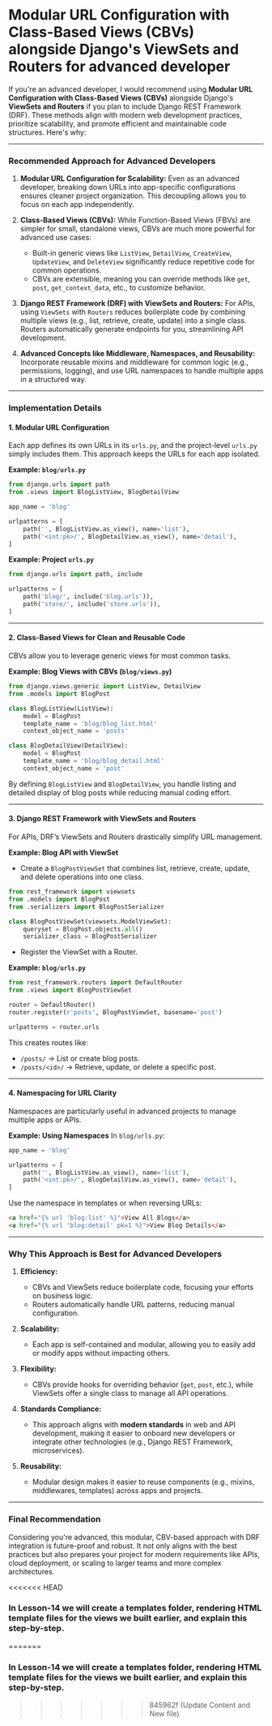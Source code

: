 # Modular URL Configuration with Class-Based Views (CBVs) alongside Django's ViewSets and Routers for advanced developer

If you're an advanced developer, I would recommend using **Modular URL Configuration with Class-Based Views (CBVs)** alongside Django's **ViewSets and Routers** if you plan to include Django REST Framework (DRF). These methods align with modern web development practices, prioritize scalability, and promote efficient and maintainable code structures. Here's why:

---

### **Recommended Approach for Advanced Developers**

1. **Modular URL Configuration for Scalability:**
   Even as an advanced developer, breaking down URLs into app-specific configurations ensures cleaner project organization. This decoupling allows you to focus on each app independently.

2. **Class-Based Views (CBVs):**
   While Function-Based Views (FBVs) are simpler for small, standalone views, CBVs are much more powerful for advanced use cases:
   - Built-in generic views like `ListView`, `DetailView`, `CreateView`, `UpdateView`, and `DeleteView` significantly reduce repetitive code for common operations.
   - CBVs are extensible, meaning you can override methods like `get`, `post`, `get_context_data`, etc., to customize behavior.

3. **Django REST Framework (DRF) with ViewSets and Routers:**
   For APIs, using `ViewSets` with `Routers` reduces boilerplate code by combining multiple views (e.g., list, retrieve, create, update) into a single class. Routers automatically generate endpoints for you, streamlining API development.

4. **Advanced Concepts like Middleware, Namespaces, and Reusability:**
   Incorporate reusable mixins and middleware for common logic (e.g., permissions, logging), and use URL namespaces to handle multiple apps in a structured way.

---

### **Implementation Details**

#### **1. Modular URL Configuration**
Each app defines its own URLs in its `urls.py`, and the project-level `urls.py` simply includes them. This approach keeps the URLs for each app isolated.

**Example: `blog/urls.py`**
```python
from django.urls import path
from .views import BlogListView, BlogDetailView

app_name = 'blog'

urlpatterns = [
    path('', BlogListView.as_view(), name='list'),
    path('<int:pk>/', BlogDetailView.as_view(), name='detail'),
]
```

**Example: Project `urls.py`**
```python
from django.urls import path, include

urlpatterns = [
    path('blog/', include('blog.urls')),
    path('store/', include('store.urls')),
]
```

---

#### **2. Class-Based Views for Clean and Reusable Code**
CBVs allow you to leverage generic views for most common tasks.

**Example: Blog Views with CBVs (`blog/views.py`)**
```python
from django.views.generic import ListView, DetailView
from .models import BlogPost

class BlogListView(ListView):
    model = BlogPost
    template_name = 'blog/blog_list.html'
    context_object_name = 'posts'

class BlogDetailView(DetailView):
    model = BlogPost
    template_name = 'blog/blog_detail.html'
    context_object_name = 'post'
```

By defining `BlogListView` and `BlogDetailView`, you handle listing and detailed display of blog posts while reducing manual coding effort.

---

#### **3. Django REST Framework with ViewSets and Routers**
For APIs, DRF’s ViewSets and Routers drastically simplify URL management.

**Example: Blog API with ViewSet**
- Create a `BlogPostViewSet` that combines list, retrieve, create, update, and delete operations into one class.

```python
from rest_framework import viewsets
from .models import BlogPost
from .serializers import BlogPostSerializer

class BlogPostViewSet(viewsets.ModelViewSet):
    queryset = BlogPost.objects.all()
    serializer_class = BlogPostSerializer
```

- Register the ViewSet with a Router.

**Example: `blog/urls.py`**
```python
from rest_framework.routers import DefaultRouter
from .views import BlogPostViewSet

router = DefaultRouter()
router.register(r'posts', BlogPostViewSet, basename='post')

urlpatterns = router.urls
```

This creates routes like:
- `/posts/` → List or create blog posts.
- `/posts/<id>/` → Retrieve, update, or delete a specific post.

---

#### **4. Namespacing for URL Clarity**
Namespaces are particularly useful in advanced projects to manage multiple apps or APIs.

**Example: Using Namespaces**
In `blog/urls.py`:
```python
app_name = 'blog'

urlpatterns = [
    path('', BlogListView.as_view(), name='list'),
    path('<int:pk>/', BlogDetailView.as_view(), name='detail'),
]
```

Use the namespace in templates or when reversing URLs:
```html
<a href="{% url 'blog:list' %}">View All Blogs</a>
<a href="{% url 'blog:detail' pk=1 %}">View Blog Details</a>
```

---

### **Why This Approach is Best for Advanced Developers**

1. **Efficiency:**
   - CBVs and ViewSets reduce boilerplate code, focusing your efforts on business logic.
   - Routers automatically handle URL patterns, reducing manual configuration.

2. **Scalability:**
   - Each app is self-contained and modular, allowing you to easily add or modify apps without impacting others.

3. **Flexibility:**
   - CBVs provide hooks for overriding behavior (`get`, `post`, etc.), while ViewSets offer a single class to manage all API operations.

4. **Standards Compliance:**
   - This approach aligns with **modern standards** in web and API development, making it easier to onboard new developers or integrate other technologies (e.g., Django REST Framework, microservices).

5. **Reusability:**
   - Modular design makes it easier to reuse components (e.g., mixins, middlewares, templates) across apps and projects.

---

### **Final Recommendation**
Considering you're advanced, this modular, CBV-based approach with DRF integration is future-proof and robust. It not only aligns with the best practices but also prepares your project for modern requirements like APIs, cloud deployment, or scaling to larger teams and more complex architectures.

<<<<<<< HEAD
###	In Lesson-14 we will create a templates folder, rendering HTML template files for the views we built earlier, and explain this step-by-step.
=======
###	In Lesson-14 we will create a templates folder, rendering HTML template files for the views we built earlier, and explain this step-by-step.
>>>>>>> 845962f (Update Content and New file)
